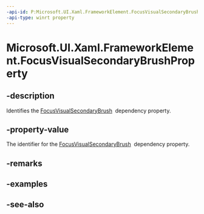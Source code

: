 ```yaml
---
-api-id: P:Microsoft.UI.Xaml.FrameworkElement.FocusVisualSecondaryBrushProperty
-api-type: winrt property
---
```


<!-- Property syntax
public Windows.UI.Xaml.DependencyProperty FocusVisualSecondaryBrushProperty { get; }
-->

# Microsoft.UI.Xaml.FrameworkElement.FocusVisualSecondaryBrushProperty

## -description
Identifies the [FocusVisualSecondaryBrush](frameworkelement_focusvisualsecondarybrush.md)  dependency property.

## -property-value
The identifier for the [FocusVisualSecondaryBrush](frameworkelement_focusvisualsecondarybrush.md)  dependency property.

## -remarks

## -examples

## -see-also
